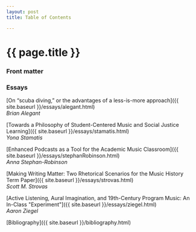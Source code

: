 ```yaml
---
layout: post
title: Table of Contents

---
```


{{ page.title }}
================


### Front matter ###


### Essays ###

[On “scuba diving,” or the advantages of a less-is-more approach]({{ site.baseurl }}/essays/alegant.html)  
*Brian Alegant*

[Towards a Philosophy of Student-Centered Music and Social Justice Learning]({{ site.baseurl }}/essays/stamatis.html)  
*Yona Stamatis*

[Enhanced Podcasts as a Tool for the Academic Music Classroom]({{ site.baseurl }}/essays/stephanRobinson.html)  
*Anna Stephan-Robinson*

[Making Writing Matter&#58; Two Rhetorical Scenarios for the Music History Term Paper]({{ site.baseurl }}/essays/strovas.html)  
*Scott M. Strovas*

[Active Listening, Aural Imagination, and 19th-Century Program Music&#58; An In-Class "Experiment"]({{ site.baseurl }}/essays/ziegel.html)  
*Aaron Ziegel*


[Bibliography]({{ site.baseurl }}/bibliography.html)
